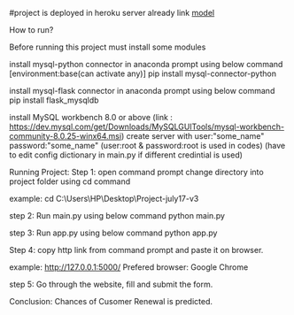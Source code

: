 #project is deployed in heroku server already
link [model](https://health-insurance-renewal-pred.herokuapp.com/)







How to run?

Before running this project must install some modules

install mysql-python connector in anaconda prompt using below command [environment:base(can activate any)]
pip install mysql-connector-python

install mysql-flask connector in anaconda prompt using below command
pip install flask_mysqldb

install MySQL workbench 8.0 or above (link : https://dev.mysql.com/get/Downloads/MySQLGUITools/mysql-workbench-community-8.0.25-winx64.msi)
create server with user:"some_name" password:"some_name"
(user:root & password:root is used in codes)
(have to edit config dictionary in main.py if different credintial is used)

Running Project:
Step 1:
open command prompt 
change directory into project folder using cd command

example: cd C:\Users\HP\Desktop\Project-july17-v3

step 2:
Run main.py using below command
python main.py

step 3:
Run app.py using below command
python app.py

Step 4:
copy http link from command prompt and paste it on browser.

example: http://127.0.0.1:5000/
Prefered browser: Google Chrome

step 5: Go through the website, fill and submit the form.

Conclusion: Chances of Cusomer Renewal is predicted.
